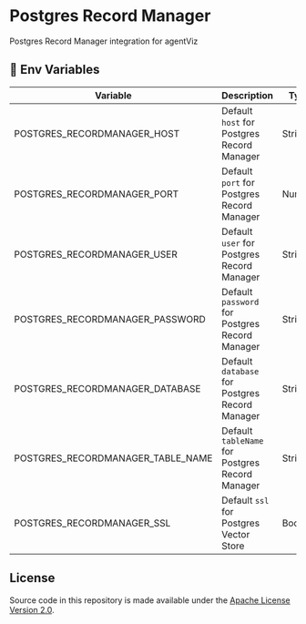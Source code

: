 # Postgres Record Manager

Postgres Record Manager integration for agentViz

## 🌱 Env Variables

| Variable                          | Description                                     | Type    | Default           |
| --------------------------------- | ----------------------------------------------- | ------- | ----------------- |
| POSTGRES_RECORDMANAGER_HOST       | Default `host` for Postgres Record Manager      | String  |                   |
| POSTGRES_RECORDMANAGER_PORT       | Default `port` for Postgres Record Manager      | Number  | 5432              |
| POSTGRES_RECORDMANAGER_USER       | Default `user` for Postgres Record Manager      | String  |                   |
| POSTGRES_RECORDMANAGER_PASSWORD   | Default `password` for Postgres Record Manager  | String  |                   |
| POSTGRES_RECORDMANAGER_DATABASE   | Default `database` for Postgres Record Manager  | String  |                   |
| POSTGRES_RECORDMANAGER_TABLE_NAME | Default `tableName` for Postgres Record Manager | String  | upsertion_records |
| POSTGRES_RECORDMANAGER_SSL        | Default `ssl` for Postgres Vector Store         | Boolean | false             |

## License

Source code in this repository is made available under the [Apache License Version 2.0](https://github.com/agentVizAI/agentViz/blob/master/LICENSE.md).

